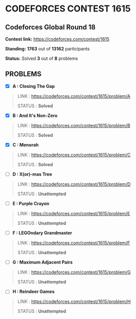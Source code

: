 # CODEFORCES CONTEST 1615

## Codeforces Global Round 18

**Contest link:** https://codeforces.com/contest/1615

**Standing:** **1763** out of **13162** participants

**Status:** Solved **3** out of **8** problems

## PROBLEMS

- [x] **A : Closing The Gap**

> LINK : https://codeforces.com/contest/1615/problem/A
>
> STATUS : **Solved**

- [x] **B : And It\'s Non-Zero**

> LINK : https://codeforces.com/contest/1615/problem/B
>
> STATUS : **Solved**

- [x] **C : Menorah**

> LINK : https://codeforces.com/contest/1615/problem/C
>
> STATUS : **Solved**

- [ ] **D : X(or)-mas Tree**

> LINK : https://codeforces.com/contest/1615/problem/D
>
> STATUS : **Unattempted**

- [ ] **E : Purple Crayon**

> LINK : https://codeforces.com/contest/1615/problem/E
>
> STATUS : **Unattempted**

- [ ] **F : LEGOndary Grandmaster**

> LINK : https://codeforces.com/contest/1615/problem/F
>
> STATUS : **Unattempted**

- [ ] **G : Maximum Adjacent Pairs**

> LINK : https://codeforces.com/contest/1615/problem/G
>
> STATUS : **Unattempted**

- [ ] **H : Reindeer Games**

> LINK : https://codeforces.com/contest/1615/problem/H
>
> STATUS : **Unattempted**


